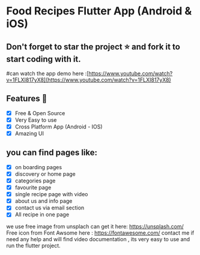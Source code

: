 # Food Recipes Flutter App (Android & iOS)
## Don't forget to star the project :star: and fork it to start coding with it.
#can watch the app demo here :[https://www.youtube.com/watch?v=1FLXI817yX8](https://www.youtube.com/watch?v=1FLXI817yX8) 

## Features :dart:
* [x] Free & Open Source
* [x] Very Easy to use
* [x] Cross Platform App (Android - IOS)
* [x] Amazing UI 

## you can find pages like:
* [x] on boarding pages
* [x] discovery or home page
* [x] categories page
* [x] favourite page
* [x] single recipe page with video
* [x] about us and info page
* [x] contact us via email section
* [x] All recipe in one page

we use free image from unsplach can get it here: https://unsplash.com/ Free icon from Font Awsome here : https://fontawesome.com/ contact me if need any help and will find video documentation , its very easy to use and run the flutter project.













